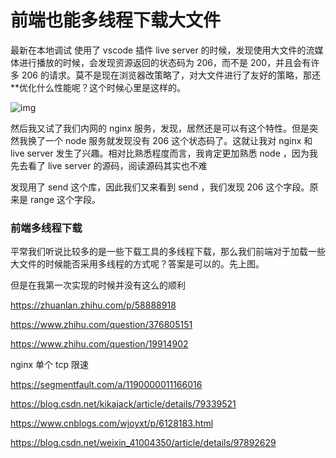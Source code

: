 # 前端也能多线程下载大文件

最新在本地调试 使用了 vscode 插件 live server 的时候，发现使用大文件的流媒体进行播放的时候，会发现资源返回的状态码为 206，而不是 200，并且会有许多 206 的请求。莫不是现在浏览器改策略了，对大文件进行了友好的策略，那还\*\*优化什么性能呢？这个时候心里是这样的。

![img](https://s3.mdedit.online/blog/1598540616-12658.gif)

然后我又试了我们内网的 nginx 服务，发现，居然还是可以有这个特性。但是突然我换了一个 node 服务就发现没有 206 这个状态码了。这就让我对 nginx 和 live server 发生了兴趣。相对比熟悉程度而言，我肯定更加熟悉 node ，因为我先去看了 live server 的源码，阅读源码其实也不难

发现用了 send 这个库，因此我们又来看到 send ，我们发现 206 这个字段。原来是 range 这个字段。

### 前端多线程下载

平常我们听说比较多的是一些下载工具的多线程下载，那么我们前端对于加载一些大文件的时候能否采用多线程的方式呢？答案是可以的。先上图。

但是在我第一次实现的时候并没有这么的顺利

https://zhuanlan.zhihu.com/p/58888918

https://www.zhihu.com/question/376805151

https://www.zhihu.com/question/19914902

nginx 单个 tcp 限速

https://segmentfault.com/a/1190000011166016

https://blog.csdn.net/kikajack/article/details/79339521

https://www.cnblogs.com/wjoyxt/p/6128183.html

https://blog.csdn.net/weixin_41004350/article/details/97892629
